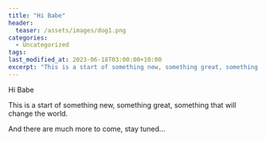 ```yaml
---
title: "Hi Babe"
header:
  teaser: /assets/images/dog1.png
categories:
  - Uncategorized
tags:
last_modified_at: 2023-06-18T03:00:00+10:00
excerpt: "This is a start of something new, something great, something that will change the world."
---
```


Hi Babe

This is a start of something new, something great, something that will change the world.

And there are much more to come, stay tuned...

